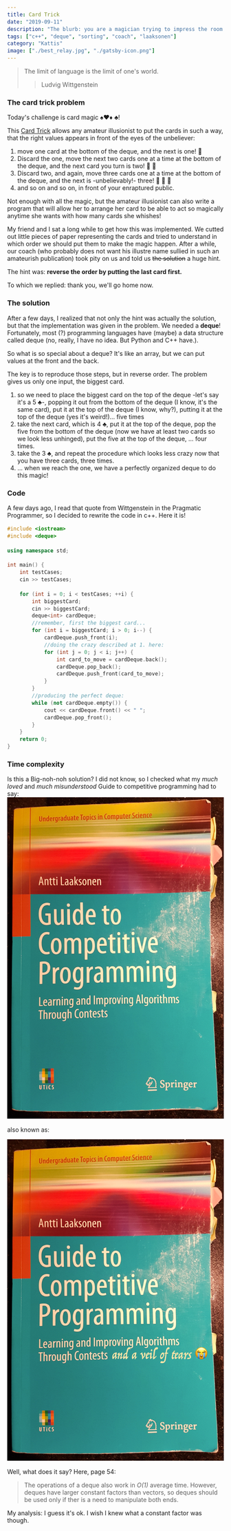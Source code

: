 ```yaml
---
title: Card Trick
date: "2019-09-11"
description: "The blurb: you are a magician trying to impress the room with this amazing card trick. But also program it. Help!"
tags: ["c++", "deque", "sorting", "coach", "laaksonen"]
category: "Kattis"
image: ["./best_relay.jpg", "./gatsby-icon.png"]
---
```


> The limit of language is the limit of one's world.
>
> > Ludvig Wittgenstein

### The card trick problem

Today's challenge is card magic :spades::hearts::diamonds: :clubs:!

This [Card Trick](https://open.kattis.com/problems/cardtrick2) allows any amateur illusionist to put the cards in such a way, that the right values appears in front of the eyes of the unbeliever:

1. move one card at the bottom of the deque, and the next is one! :clap:
2. Discard the one, move the next two cards one at a time at the bottom of the deque, and the next card you turn is two! :clap: :clap:
3. Discard two, and again, move three cards one at a time at the bottom of the deque, and the next is -unbelievably!- three! :clap: :clap: :clap:
4. and so on and so on, in front of your enraptured public.

Not enough with all the magic, but the amateur illusionist can also write a program that will allow her to arrange her card to be able to act so magically anytime she wants with how many cards she whishes!

My friend and I sat a long while to get how this was implemented. We cutted out little pieces of paper representing the cards and tried to understand in which order we should put them to make the magic happen. After a while, our coach (who probably does not want his illustre name sullied in such an amateurish publication) took pity on us and told us ~~the solution~~ a huge hint.

The hint was: **reverse the order by putting the last card first.**

To which we replied: thank you, we'll go home now.

### The solution

After a few days, I realized that not only the hint was actually the solution, but that the implementation was given in the problem. We needed a **deque**! Fortunately, most (?) programming languages have (maybe) a data structure called deque (no, really, I have no idea. But Python and C++ have.).

So what is so special about a deque? It's like an array, but we can put values at the front and the back.

The key is to reproduce those steps, but in reverse order. The problem gives us only one input, the biggest card.

1. so we need to place the biggest card on the top of the deque -let's say it's a 5 :clubs:-, popping it out from the bottom of the deque (I know, it's the same card), put it at the top of the deque (I know, why?), putting it at the top of the deque (yes it's weird!)... five times
2. take the next card, which is 4 :clubs:, put it at the top of the deque, pop the five from the bottom of the deque (now we have at least two cards so we look less unhinged), put the five at the top of the deque, ... four times.
3. take the 3 :clubs:, and repeat the procedure which looks less crazy now that you have three cards, three times.
4. ... when we reach the one, we have a perfectly organized deque to do this magic!

### Code

A few days ago, I read that quote from Wittgenstein in the Pragmatic Programmer, so I decided to rewrite the code in c++. Here it is!

```cpp
#include <iostream>
#include <deque>

using namespace std;

int main() {
    int testCases;
    cin >> testCases;

    for (int i = 0; i < testCases; ++i) {
        int biggestCard;
        cin >> biggestCard;
        deque<int> cardDeque;
        //remember, first the biggest card...
        for (int i = biggestCard; i > 0; i--) {
            cardDeque.push_front(i);
            //doing the crazy described at 1. here:
            for (int j = 0; j < i; j++) {
                int card_to_move = cardDeque.back();
                cardDeque.pop_back();
                cardDeque.push_front(card_to_move);
            }
        }
        //producing the perfect deque:
        while (not cardDeque.empty()) {
            cout << cardDeque.front() << " ";
            cardDeque.pop_front();
        }
    }
    return 0;
}
```

### Time complexity

Is this a Big-noh-noh solution? I did not know, so I checked what my _much loved_ and _much misunderstood_ Guide to competitive programming had to say:
![Guide to competitive programming](book.jpg "Guide to Competitive Programming by Antti laaksonen")

also known as:

![Guide to competitive programming](book2.jpg "And how I feel about this much loved classic.")

Well, what does it say? Here, page 54:

> The operations of a deque also work in _O(1)_ average time. However, deques have larger constant factors than vectors, so deques should be used only if ther is a need to manipulate both ends.

My analysis: I guess it's ok. I wish I knew what a constant factor was though.
